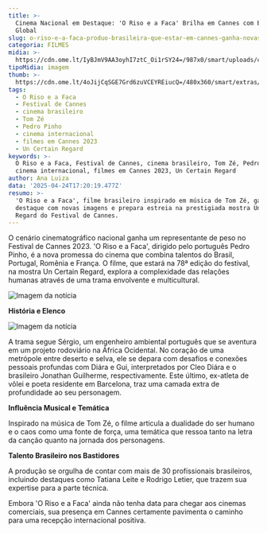 ```yaml
---
title: >-
  Cinema Nacional em Destaque: 'O Riso e a Faca' Brilha em Cannes com Elenco
  Global
slug: o-riso-e-a-faca-produo-brasileira-que-estar-em-cannes-ganha-novas-imagens
categoria: FILMES
midia: >-
  https://cdn.ome.lt/IyBJmV9AA3oyhI7ztC_Oi1rSY24=/987x0/smart/uploads/conteudo/fotos/01_kbxF1u2.jpg
tipoMidia: imagem
thumb: >-
  https://cdn.ome.lt/4oJijCqSGE7Grd6zuVCEYREiucQ=/480x360/smart/extras/conteudos/Captura_de_tela_2025-04-24_131601.png
tags:
  - O Riso e a Faca
  - Festival de Cannes
  - cinema brasileiro
  - Tom Zé
  - Pedro Pinho
  - cinema internacional
  - filmes em Cannes 2023
  - Un Certain Regard
keywords: >-
  O Riso e a Faca, Festival de Cannes, cinema brasileiro, Tom Zé, Pedro Pinho,
  cinema internacional, filmes em Cannes 2023, Un Certain Regard
author: Ana Luiza
data: '2025-04-24T17:20:19.477Z'
resumo: >-
  'O Riso e a Faca', filme brasileiro inspirado em música de Tom Zé, ganha
  destaque com novas imagens e prepara estreia na prestigiada mostra Un Certain
  Regard do Festival de Cannes.
---
```


O cenário cinematográfico nacional ganha um representante de peso no Festival de Cannes 2023. 'O Riso e a Faca', dirigido pelo português Pedro Pinho, é a nova promessa do cinema que combina talentos do Brasil, Portugal, Romênia e França. O filme, que estará na 78ª edição do festival, na mostra Un Certain Regard, explora a complexidade das relações humanas através de uma trama envolvente e multicultural. 

![Imagem da notícia](https://cdn.ome.lt/ePMxHjqzxc_wfyMEojcXN3zVqCQ=/fit-in/837x500/smart/uploads/conteudo/fotos/risco01.png)

**História e Elenco**

![Imagem da notícia](https://cdn.ome.lt/7WMqVJVDk6ErjOn53qbRK6awUKg=/fit-in/837x500/smart/uploads/conteudo/fotos/risco02.png)

A trama segue Sérgio, um engenheiro ambiental português que se aventura em um projeto rodoviário na África Ocidental. No coração de uma metrópole entre deserto e selva, ele se depara com desafios e conexões pessoais profundas com Diára e Gui, interpretados por Cleo Diára e o brasileiro Jonathan Guilherme, respectivamente. Este último, ex-atleta de vôlei e poeta residente em Barcelona, traz uma camada extra de profundidade ao seu personagem. 

**Influência Musical e Temática**

Inspirado na música de Tom Zé, o filme articula a dualidade do ser humano e o caos como uma fonte de força, uma temática que ressoa tanto na letra da canção quanto na jornada dos personagens. 

**Talento Brasileiro nos Bastidores**

A produção se orgulha de contar com mais de 30 profissionais brasileiros, incluindo destaques como Tatiana Leite e Rodrigo Letier, que trazem sua expertise para a parte técnica. 

Embora 'O Riso e a Faca' ainda não tenha data para chegar aos cinemas comerciais, sua presença em Cannes certamente pavimenta o caminho para uma recepção internacional positiva.
